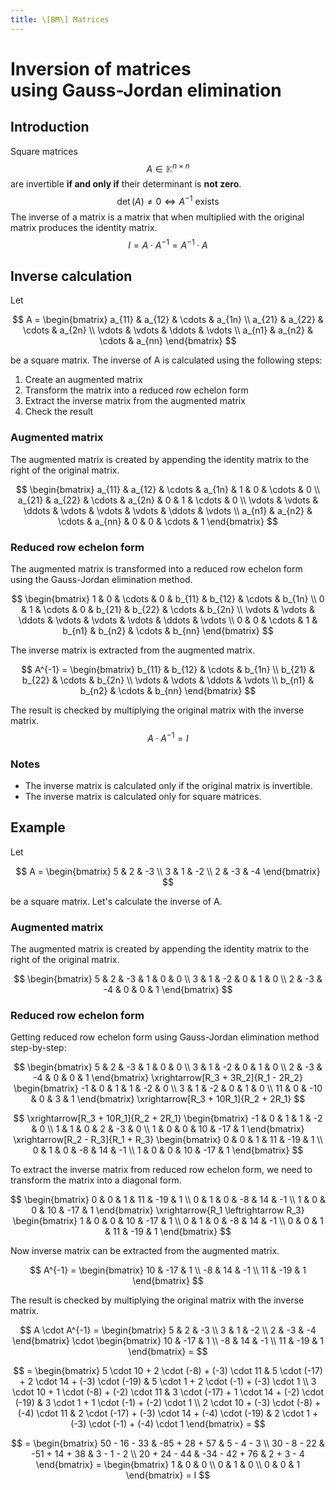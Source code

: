```yaml
---
title: \[BM\] Matrices
---
```


# Inversion of matrices<br>using Gauss-Jordan elimination

## Introduction

Square matrices
$$ A \in \mathbb{K}^{n \times n} $$
are invertible **if and only if** their determinant is **not zero**.
$$\det(A) \neq 0 \Leftrightarrow A^{-1} \text{ exists}$$
The inverse of a matrix is a matrix that when multiplied with the original matrix produces the identity matrix.
$$ I = A \cdot A^{-1} = A^{-1} \cdot A $$

## Inverse calculation

Let

$$
A = \begin{bmatrix}
    a_{11} & a_{12} & \cdots & a_{1n} \\
    a_{21} & a_{22} & \cdots & a_{2n} \\
    \vdots & \vdots & \ddots & \vdots \\
    a_{n1} & a_{n2} & \cdots & a_{nn}
\end{bmatrix}
$$

be a square matrix. The inverse of A is calculated using the following steps:

1. Create an augmented matrix
2. Transform the matrix into a reduced row echelon form
3. Extract the inverse matrix from the augmented matrix
4. Check the result

### Augmented matrix

The augmented matrix is created by appending the identity matrix to the right of the original matrix.

$$
\begin{bmatrix}
    a_{11} & a_{12} & \cdots & a_{1n} & 1 & 0 & \cdots & 0 \\
    a_{21} & a_{22} & \cdots & a_{2n} & 0 & 1 & \cdots & 0 \\
    \vdots & \vdots & \ddots & \vdots & \vdots & \vdots & \ddots & \vdots \\
    a_{n1} & a_{n2} & \cdots & a_{nn} & 0 & 0 & \cdots & 1
\end{bmatrix}
$$

### Reduced row echelon form

The augmented matrix is transformed into a reduced row echelon form using the Gauss-Jordan elimination method.

$$
\begin{bmatrix}
    1 & 0 & \cdots & 0 & b_{11} & b_{12} & \cdots & b_{1n} \\
    0 & 1 & \cdots & 0 & b_{21} & b_{22} & \cdots & b_{2n} \\
    \vdots & \vdots & \ddots & \vdots & \vdots & \vdots & \ddots & \vdots \\
    0 & 0 & \cdots & 1 & b_{n1} & b_{n2} & \cdots & b_{nn}
\end{bmatrix}
$$

The inverse matrix is extracted from the augmented matrix.

$$
A^{-1} = \begin{bmatrix}
    b_{11} & b_{12} & \cdots & b_{1n} \\
    b_{21} & b_{22} & \cdots & b_{2n} \\
    \vdots & \vdots & \ddots & \vdots \\
    b_{n1} & b_{n2} & \cdots & b_{nn}
\end{bmatrix}
$$

The result is checked by multiplying the original matrix with the inverse matrix.
$$ A \cdot A^{-1} = I $$

### Notes

- The inverse matrix is calculated only if the original matrix is invertible.
- The inverse matrix is calculated only for square matrices.

## Example

Let

$$
A = \begin{bmatrix}
    5 & 2 & -3 \\
    3 & 1 & -2 \\
    2 & -3 & -4
\end{bmatrix}
$$

be a square matrix. Let's calculate the inverse of A.

### Augmented matrix

The augmented matrix is created by appending the identity matrix to the right of the original matrix.

$$
\begin{bmatrix}
    5 & 2 & -3 & 1 & 0 & 0 \\
    3 & 1 & -2 & 0 & 1 & 0 \\
    2 & -3 & -4 & 0 & 0 & 1
\end{bmatrix}
$$

### Reduced row echelon form

Getting reduced row echelon form using Gauss-Jordan elimination method step-by-step:

$$
\begin{bmatrix}
    5 & 2 & -3 & 1 & 0 & 0 \\
    3 & 1 & -2 & 0 & 1 & 0 \\
    2 & -3 & -4 & 0 & 0 & 1
\end{bmatrix} \xrightarrow[R_3 + 3R_2]{R_1 - 2R_2} \begin{bmatrix}
    -1 & 0 & 1 & 1 & -2 & 0 \\
    3 & 1 & -2 & 0 & 1 & 0 \\
    11 & 0 & -10 & 0 & 3 & 1
\end{bmatrix} \xrightarrow[R_3 + 10R_1]{R_2 + 2R_1}
$$

$$
\xrightarrow[R_3 + 10R_1]{R_2 + 2R_1} \begin{bmatrix}
    -1 & 0 & 1 & 1 & -2 & 0 \\
    1 & 1 & 0 & 2 & -3 & 0 \\
    1 & 0 & 0 & 10 & -17 & 1
\end{bmatrix} \xrightarrow[R_2 - R_3]{R_1 + R_3} \begin{bmatrix}
    0 & 0 & 1 & 11 & -19 & 1 \\
    0 & 1 & 0 & -8 & 14 & -1 \\
    1 & 0 & 0 & 10 & -17 & 1
\end{bmatrix}
$$

To extract the inverse matrix from reduced row echelon form, we need to transform the matrix into a diagonal form.

$$
\begin{bmatrix}
    0 & 0 & 1 & 11 & -19 & 1 \\
    0 & 1 & 0 & -8 & 14 & -1 \\
    1 & 0 & 0 & 10 & -17 & 1
\end{bmatrix} \xrightarrow{R_1 \leftrightarrow R_3} \begin{bmatrix}
    1 & 0 & 0 & 10 & -17 & 1 \\
    0 & 1 & 0 & -8 & 14 & -1 \\
    0 & 0 & 1 & 11 & -19 & 1
\end{bmatrix}
$$

Now inverse matrix can be extracted from the augmented matrix.

$$
A^{-1} = \begin{bmatrix}
    10 & -17 & 1 \\
    -8 & 14 & -1 \\
    11 & -19 & 1
\end{bmatrix}
$$

The result is checked by multiplying the original matrix with the inverse matrix.

$$
A \cdot A^{-1} = \begin{bmatrix}
    5 & 2 & -3 \\
    3 & 1 & -2 \\
    2 & -3 & -4
\end{bmatrix} \cdot \begin{bmatrix}
    10 & -17 & 1 \\
    -8 & 14 & -1 \\
    11 & -19 & 1
\end{bmatrix} =
$$

$$
= \begin{bmatrix}
    5 \cdot 10 + 2 \cdot (-8) + (-3) \cdot 11 & 5 \cdot (-17) + 2 \cdot 14 + (-3) \cdot (-19) & 5 \cdot 1 + 2 \cdot (-1) + (-3) \cdot 1 \\
    3 \cdot 10 + 1 \cdot (-8) + (-2) \cdot 11 & 3 \cdot (-17) + 1 \cdot 14 + (-2) \cdot (-19) & 3 \cdot 1 + 1 \cdot (-1) + (-2) \cdot 1 \\
    2 \cdot 10 + (-3) \cdot (-8) + (-4) \cdot 11 & 2 \cdot (-17) + (-3) \cdot 14 + (-4) \cdot (-19) & 2 \cdot 1 + (-3) \cdot (-1) + (-4) \cdot 1
\end{bmatrix} =
$$

$$
= \begin{bmatrix}
    50 - 16 - 33 & -85 + 28 + 57 & 5 - 4 - 3 \\
    30 - 8 - 22 & -51 + 14 + 38 & 3 - 1 - 2 \\
    20 + 24 - 44 & -34 - 42 + 76 & 2 + 3 - 4
\end{bmatrix} = \begin{bmatrix}
    1 & 0 & 0 \\
    0 & 1 & 0 \\
    0 & 0 & 1
\end{bmatrix} = I
$$
